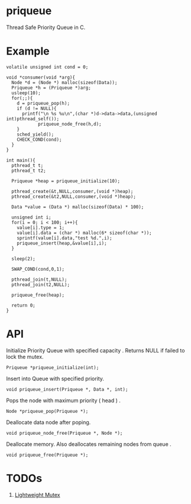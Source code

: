 # priqueue

Thread Safe Priority Queue in C.

# Example
  
    volatile unsigned int cond = 0;
    
    void *consumer(void *arg){
      Node *d = (Node *) malloc(sizeof(Data));
      Priqueue *h = (Priqueue *)arg;
      usleep(10);
      for(;;){
        d = priqueue_pop(h);
        if (d != NULL){
          printf("\n %s %u\n",(char *)d->data->data,(unsigned int)pthread_self());
    			priqueue_node_free(h,d);
        }
        sched_yield();
        CHECK_COND(cond);
      }
    }
    
    int main(){
      pthread_t t;
      pthread_t t2;
    
      Priqueue *heap = priqueue_initialize(10);
    
      pthread_create(&t,NULL,consumer,(void *)heap);
      pthread_create(&t2,NULL,consumer,(void *)heap);
    
      Data *value = (Data *) malloc(sizeof(Data) * 100);
    
      unsigned int i;
      for(i = 0; i < 100; i++){
        value[i].type = 1;
        value[i].data = (char *) malloc(6* sizeof(char *));
        sprintf(value[i].data,"test %d.",i);
        priqueue_insert(heap,&value[i],i);
      }
    
      sleep(2);
    
      SWAP_COND(cond,0,1);
    
      pthread_join(t,NULL);
      pthread_join(t2,NULL);
    
      priqueue_free(heap);
    
      return 0;
    }

# API

Initialize Priority Queue with specified capacity . Returns NULL if failed to lock the mutex.

    Priqueue *priqueue_initialize(int);

Insert into Queue with specified priority.

    void priqueue_insert(Priqueue *, Data *, int);

Pops the node with maximum priority ( head ) . 

    Node *priqueue_pop(Priqueue *);

Deallocate data node after poping.

    void priqueue_node_free(Priqueue *, Node *);

Deallocate memory. Also deallocates remaining nodes from queue .

    void priqueue_free(Priqueue *);

# TODOs

1. [Lightweight Mutex](http://preshing.com/20120226/roll-your-own-lightweight-mutex/)
